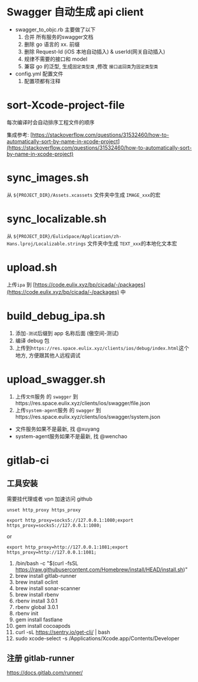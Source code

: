 # Swagger 自动生成 api client

- swagger_to_objc.rb 主要做了以下
  1. 合并 所有服务的swagger文档
  1. 删除 go 语言的 xx. 前缀
  1. 删除  Request-Id (iOS 本地自动插入)  & userId(网关自动插入)
  1. 规律不需要的接口和 model
  1. 兼容 go 的泛型, 生成`固定类型类` ,修改 `接口返回类`为`固定类型类`
- config.yml 配置文件
  1. 配置项都有注释

# sort-Xcode-project-file

每次编译时会自动排序工程文件的顺序

集成参考:
[https://stackoverflow.com/questions/31532460/how-to-automatically-sort-by-name-in-xcode-project](https://stackoverflow.com/questions/31532460/how-to-automatically-sort-by-name-in-xcode-project)

# sync_images.sh

从 `${PROJECT_DIR}/Assets.xcassets` 文件夹中生成 `IMAGE_xxx`的宏

# sync_localizable.sh

从 `${PROJECT_DIR}/EulixSpace/Application/zh-Hans.lproj/Localizable.strings` 文件夹中生成 `TEXT_xxx`的本地化文本宏

# upload.sh

上传`ipa` 到 [https://code.eulix.xyz/bp/cicada/-/packages](https://code.eulix.xyz/bp/cicada/-/packages) 中

# build\_debug\_ipa.sh

1. 添加`-测试`后缀到 app 名称后面 (傲空间-测试)
1. 编译 debug 包
1. 上传到`https://res.space.eulix.xyz/clients/ios/debug/index.html`这个地方, 方便跟其他人远程调试

# upload_swagger.sh

1. 上传`文件`服务 的 `swagger` 到https://res.space.eulix.xyz/clients/ios/swagger/file.json
1. 上传`system-agent`服务 的 `swagger` 到https://res.space.eulix.xyz/clients/ios/swagger/system.json

- 文件服务如果不是最新, 找 @xuyang
- system-agent服务如果不是最新, 找 @wenchao


#  gitlab-ci

## 工具安装

需要挂代理或者 vpn 加速访问 github

`unset http_proxy https_proxy`

`export http_proxy=socks5://127.0.0.1:1080;export https_proxy=socks5://127.0.0.1:1080;`

or

`export http_proxy=http://127.0.0.1:1081;export https_proxy=http://127.0.0.1:1081;`

1. /bin/bash -c "$(curl -fsSL https://raw.githubusercontent.com/Homebrew/install/HEAD/install.sh)"
1. brew install gitlab-runner
1. brew install oclint
1. brew install sonar-scanner
1. brew install rbenv
1. rbenv install 3.0.1
1. rbenv global 3.0.1
1. rbenv init
1. gem install fastlane
1. gem install cocoapods
1. curl -sL https://sentry.io/get-cli/ | bash
1. sudo xcode-select -s /Applications/Xcode.app/Contents/Developer

## 注册 gitlab-runner 

https://docs.gitlab.com/runner/

